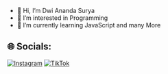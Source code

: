- 👋 Hi, I’m Dwi Ananda Surya 
- 👀 I’m interested in Programming
- 🌱 I’m currently learning JavaScript and many More


## 🌐 Socials:
[![Instagram](https://img.shields.io/badge/Instagram-%23E4405F.svg?logo=Instagram&logoColor=white)](https://instagram.com/dwianandasurya_) [![TikTok](https://img.shields.io/badge/TikTok-%23000000.svg?logo=TikTok&logoColor=white)](https://tiktok.com/@dwinzyr)


